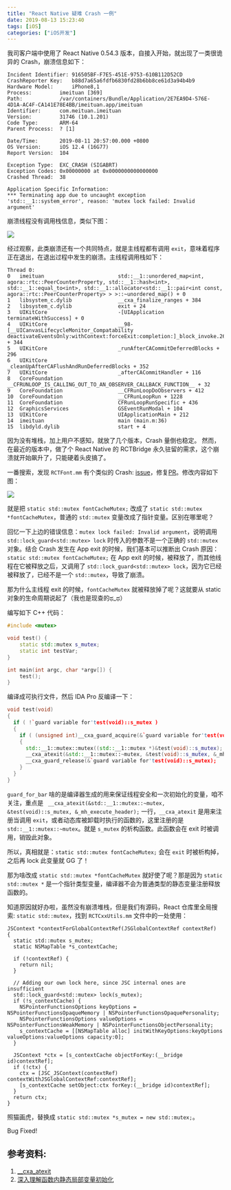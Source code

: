 ```yaml
---
title: "React Native 疑难 Crash 一例"
date: 2019-08-13 15:23:40
tags: [iOS]
categories: ["iOS开发"]
---
```


我司客户端中使用了 React Native 0.54.3 版本，自接入开始，就出现了一类很诡异的 Crash，崩溃信息如下：

<!--more-->

```
Incident Identifier: 916505BF-F7E5-451E-9753-610B112D52CD
CrashReporter Key:   b88d7a65a6fdfb6830fd28b6bb8ce61d3a94b4b9
Hardware Model:      iPhone8,1
Process:         imeituan [369]
Path:            /var/containers/Bundle/Application/2E7EA9D4-576E-4D1A-AC4F-CA141E78E4BB/imeituan.app/imeituan
Identifier:      com.meituan.imeituan
Version:         31746 (10.1.201)
Code Type:       ARM-64
Parent Process:  ? [1]

Date/Time:       2019-08-11 20:57:00.000 +0800
OS Version:      iOS 12.4 (16G77)
Report Version:  104

Exception Type:  EXC_CRASH (SIGABRT)
Exception Codes: 0x00000000 at 0x0000000000000000
Crashed Thread:  38

Application Specific Information:
*** Terminating app due to uncaught exception 'std::__1::system_error', reason: 'mutex lock failed: Invalid argument'
```

崩溃线程没有调用栈信息，类似下图：

![](https://i.loli.net/2019/08/13/BUi4wILt6MKRN2j.jpg)

经过观察，此类崩溃还有一个共同特点，就是主线程都有调用 `exit`，意味着程序正在退出，在退出过程中发生的崩溃。主线程调用栈如下：

```
Thread 0:
0   imeituan                        std::__1::unordered_map<int, agora::rtc::PeerCounterProperty, std::__1::hash<int>, std::__1::equal_to<int>, std::__1::allocator<std::__1::pair<int const, agora::rtc::PeerCounterProperty> > >::~unordered_map() + 0
1   libsystem_c.dylib               __cxa_finalize_ranges + 384
2   libsystem_c.dylib               exit + 24
3   UIKitCore                       -[UIApplication terminateWithSuccess] + 0
4   UIKitCore                       __98-[__UICanvasLifecycleMonitor_Compatability deactivateEventsOnly:withContext:forceExit:completion:]_block_invoke.261 + 344
5   UIKitCore                       _runAfterCACommitDeferredBlocks + 296
6   UIKitCore                       _cleanUpAfterCAFlushAndRunDeferredBlocks + 352
7   UIKitCore                       _afterCACommitHandler + 116
8   CoreFoundation                  __CFRUNLOOP_IS_CALLING_OUT_TO_AN_OBSERVER_CALLBACK_FUNCTION__ + 32
9   CoreFoundation                  __CFRunLoopDoObservers + 412
10  CoreFoundation                  __CFRunLoopRun + 1228
11  CoreFoundation                  CFRunLoopRunSpecific + 436
12  GraphicsServices                GSEventRunModal + 104
13  UIKitCore                       UIApplicationMain + 212
14  imeituan                        main (main.m:36)
15  libdyld.dylib                   start + 4
```

因为没有堆栈，加上用户不感知，就放了几个版本，Crash 量倒也稳定。
然而，在最近的版本中，做了个 React Native 的 RCTBridge 永久驻留的需求，这个崩溃就开始飙升了，只能硬着头皮搞了。

一番搜索，发现 `RCTFont.mm` 有个类似的 Crash: [issue](https://github.com/facebook/react-native/issues/13588)，修复[PR](https://github.com/facebook/react-native/pull/22607/files)。修改内容如下图：

![](https://i.loli.net/2019/08/13/SmBwNZrKGaPCA5J.jpg)

就是把 `static std::mutex fontCacheMutex;` 改成了 `static std::mutex *fontCacheMutex`，普通的 `std::mutex` 变量改成了指针变量。区别在哪里呢？

回忆一下上边的错误信息：`mutex lock failed: Invalid argument`，说明调用 `std::lock_guard<std::mutex> lock` 时传入的参数不是一个正确的 `std::mutex` 对象。结合 Crash 发生在 App  exit 的时候，我们基本可以推断出 Crash 原因： `static std::mutex fontCacheMutex;` 在 App exit 的时候，被释放了，而其他线程在它被释放之后，又调用了 `std::lock_guard<std::mutex> lock`，因为它已经被释放了，已经不是一个 `std::mutex`，导致了崩溃。

那为什么主线程 exit 的时候，`fontCacheMutex` 就被释放掉了呢？这就要从 static 对象的生命周期说起了（我也是现查的ಥ_ಥ）

编写如下 C++ 代码：

```c++
#include <mutex>

void test() {
    static std::mutex s_mutex;
    static int testVar;
}

int main(int argc, char *argv[]) {
    test();
}
```

编译成可执行文件，然后 IDA Pro 反编译一下：

```c++
void test(void)
{
  if ( !`guard variable for'test(void)::s_mutex )
  {
    if ( (unsigned int)__cxa_guard_acquire(&`guard variable for'test(void)::s_mutex) )
    {
      std::__1::mutex::mutex((std::__1::mutex *)&test(void)::s_mutex);
      __cxa_atexit(&std::__1::mutex::~mutex, &test(void)::s_mutex, &_mh_execute_header);
      __cxa_guard_release(&`guard variable for'test(void)::s_mutex);
    }
  }
}
```

`guard_for_bar` 啥的是编译器生成的用来保证线程安全和一次初始化的变量，咱不关注，重点是 ` __cxa_atexit(&std::__1::mutex::~mutex, &test(void)::s_mutex, &_mh_execute_header);` 一行，`__cxa_atexit` 是用来注册当调用 `exit`，或者动态库被卸载时执行的函数的，这里注册的是 `std::__1::mutex::~mutex`。就是 `s_mutex` 的析构函数。此函数会在 exit 时被调用，销毁此对象。

所以，真相就是：`static std::mutex fontCacheMutex;` 会在 `exit` 时被析构掉，之后再 lock 此变量就 GG 了！

那为啥改成 `static std::mutex *fontCacheMutex` 就好使了呢？那是因为 `static std::mutex *` 是一个指针类型变量，编译器不会为普通类型的静态变量注册释放函数的。

知道原因就好办啦，虽然没有崩溃堆栈，但是我们有源码，React 仓库里全局搜索: `static std::mutex`，找到 `RCTCxxUtils.mm` 文件中的一处使用：

```objc
JSContext *contextForGlobalContextRef(JSGlobalContextRef contextRef)
{
  static std::mutex s_mutex;
  static NSMapTable *s_contextCache;

  if (!contextRef) {
    return nil;
  }

  // Adding our own lock here, since JSC internal ones are insufficient
  std::lock_guard<std::mutex> lock(s_mutex);
  if (!s_contextCache) {
    NSPointerFunctionsOptions keyOptions = NSPointerFunctionsOpaqueMemory | NSPointerFunctionsOpaquePersonality;
    NSPointerFunctionsOptions valueOptions = NSPointerFunctionsWeakMemory | NSPointerFunctionsObjectPersonality;
    s_contextCache = [[NSMapTable alloc] initWithKeyOptions:keyOptions valueOptions:valueOptions capacity:0];
  }

  JSContext *ctx = [s_contextCache objectForKey:(__bridge id)contextRef];
  if (!ctx) {
    ctx = [JSC_JSContext(contextRef) contextWithJSGlobalContextRef:contextRef];
    [s_contextCache setObject:ctx forKey:(__bridge id)contextRef];
  }
  return ctx;
}
```

照猫画虎，替换成 `static std::mutex *s_mutex = new std::mutex;`。

Bug Fixed!

## 参考资料:
1. [__cxa_atexit](http://refspecs.linuxbase.org/LSB_3.0.0/LSB-PDA/LSB-PDA/baselib---cxa-atexit.html)
2. [深入理解函数内静态局部变量初始化](https://www.cnblogs.com/william-cheung/p/4831085.html)